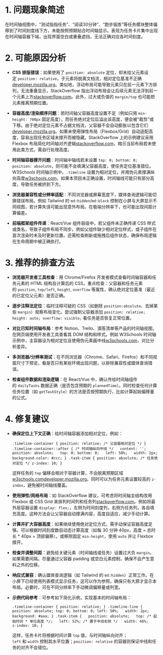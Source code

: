 
# 1. 问题现象简述

在时间轴视图中，“测试指指任务”、“阅读30分钟”、“跑步锻炼”等任务模块整体偏移到了时间刻度线下方，未能按照预期贴合时间轴显示。表现为任务卡片集中出现在时间轴容器下端，出现界面空白或重叠遮挡，无法正确对应各时间刻度。

# 2. 可能原因分析

- **CSS 排版错误**：如果使用了 `position: absolute` 定位，却未给父元素设定 `position: relative`，子元素将脱离文档流，相对定位基准不正确[developer.mozilla.org](https://developer.mozilla.org/en-US/docs/Web/CSS/CSS_display/In_flow_and_out_of_flow#:~:text=When%20taking%20an%20item%20out,will%20not%20respond%20to%20it)。类似地，浮动布局可能导致元素只在前一元素下方排列，无法重叠显示，StackOverflow 指出浮动布局会让后续元素无法浮到前一个元素上方[stackoverflow.com](https://stackoverflow.com/questions/31050478/vertical-css-timeline-layout-issue#:~:text=The%20basic%20cause%20is%20the,previous%20element%21%20See%20an%20example)。此外，过大或负值的 `margin/top` 也可能把元素推离预期位置。
    
- **容器高度/渲染顺序问题**：若时间轴父容器高度设置不足（例如只用 `min-height: 700px` 固定高度），而任务绝对定位后溢出该高度，便会被“裁剪”或下移。由于绝对定位元素不占据文档流，父容器不会自动膨胀以包含它们[developer.mozilla.org](https://developer.mozilla.org/en-US/docs/Web/CSS/CSS_display/In_flow_and_out_of_flow#:~:text=When%20taking%20an%20item%20out,will%20not%20respond%20to%20it)。如果未使用弹性布局（Flexbox/Grid）自动适配高度，容易出现任务区域未撑开而被隐藏。StackOverflow 上的示例建议采用 Flexbox 布局简化时间轴对齐逻辑[stackoverflow.com](https://stackoverflow.com/questions/52714885/how-to-display-horizontal-timeline-using-css#:~:text=.timeline%20)，暗示当前布局若未使用此类方式，需自行处理高度。
    
- **时间轴容器撑开问题**：时间轴中轴线若未设置 `top: 0; bottom: 0; position: absolute`，则可能不会填满父容器高度，使任务定位基准错位。W3Schools 时间轴示例中，`.timeline` 设置为相对定位，并用伪元素撑满纵向高度[w3schools.com](https://www.w3schools.com/howto/howto_css_timeline.asp#:~:text=.timeline%20%7B%20position%3A%20relative%3B%20max,1200px%3B%20margin%3A%200%20auto%3B)。如果本项目未正确设置，时间轴线可能只有部分高度，导致任务被挤到下方。
    
- **浏览器兼容性或分辨率适配**：不同浏览器或屏幕宽度下，媒体查询逻辑可能切换错误布局。例如 Tailwind 的 `md:hidden`/`md:block` 控制在小屏与大屏显示不同视图，若计算失误可能出现意外布局。在极端分辨率下，也可能出现间距计算偏差。
    
- **前端框架组件传递**：React/Vue 组件层级中，若父组件未正确传递 CSS 样式或类名，导致子组件布局不同步。例如父组件缺少相对定位样式，或子组件在首次渲染时未及时更新位置。还需检查刷新或拖拽后组件状态，确保布局逻辑在生命周期中被正确执行。
    

# 3. 推荐的排查方法

- **浏览器开发者工具检查**：用 Chrome/Firefox 开发者模式查看时间轴容器和任务元素的 HTML 结构及计算后的 CSS。重点检查：父容器和任务元素的 `position`, `top/left`, `height`, `overflow` 等属性，确认绝对定位基准（最近的已定位父元素）是否正确。
    
- **逐步注释法定位**：临时注释可疑的 CSS（如删除 `position:absolute`、去掉某些 `margin`）观察布局变化。尝试强制父容器添加 `position: relative; height: auto; overflow: visible;` 看任务是否恢复正常位置。
    
- **对比已知时间轴布局**：参考 Notion、Trello、滴答清单等产品的时间轴视图，在网页端使用开发者工具查看其 DOM 结构和样式。例如 W3Schools 时间轴示例中，主容器设为相对定位且使用伪元素画中线[w3schools.com](https://www.w3schools.com/howto/howto_css_timeline.asp#:~:text=.timeline%20%7B%20position%3A%20relative%3B%20max,1200px%3B%20margin%3A%200%20auto%3B)，对比分析差异。
    
- **多浏览器/分辨率测试**：在不同浏览器（Chrome、Safari、Firefox）和不同视窗尺寸下预览，看是否只有某些环境出现问题，以排除兼容性或媒体查询错误。
    
- **检查组件数据和渲染逻辑**：在 React/Vue 中，确认传给时间轴组件的 `dailyTasks` 数据正确（是否包含预期的 `plannedTime`）。同时检查任何计算任务位置（如 `getTaskStyle`）的方法是否按预期执行，比如计算起始偏移量的公式。
    

# 4. 修复建议

- **确保定位上下文正确**：给时间轴容器添加相对定位，例如：
    
    `.timeline-container { position: relative; /* 父容器相对定位 */ } .timeline-container::after { /* 时间轴纵向中线 */   content: '';   position: absolute;   top: 0; bottom: 0;   left: 50%;   width: 2px;   background-color: #ccc; } .task-item { position: absolute; /* 任务绝对定位 */ z-index: 10; }`
    
    这样任务的 `top` 偏移会相对于容器计算，不会脱离预期区域[w3schools.com](https://www.w3schools.com/howto/howto_css_timeline.asp#:~:text=.timeline%20%7B%20position%3A%20relative%3B%20max,1200px%3B%20margin%3A%200%20auto%3B)[developer.mozilla.org](https://developer.mozilla.org/en-US/docs/Web/CSS/CSS_display/In_flow_and_out_of_flow#:~:text=When%20taking%20an%20item%20out,will%20not%20respond%20to%20it)。同时可以为任务元素设置较高的 `z-index`，避免被时间轴线覆盖。
    
- **使用弹性/网格布局**：如 StackOverflow 建议，可考虑将时间轴主结构改用 Flexbox 或 CSS Grid 来排列时间列和任务列[stackoverflow.com](https://stackoverflow.com/questions/52714885/how-to-display-horizontal-timeline-using-css#:~:text=.timeline%20)。例如将最外层容器设置 `display: flex;`，左侧为时间刻度列，右侧为任务列，各自填充高度。这种方法会让父容器自动撑满内容，高度自适应，减少手动计算。
    
- **计算并扩大容器高度**：如果继续使用绝对定位方式，需手动保证容器高度足够。可以根据时间刻度数目动态计算高度（如每 30 分钟 40px，高度 = 总时长 * 40px + 顶部偏移）。或移除固定 `min-height`，使用 `auto` 并让 Flexbox 撑开。
    
- **检查并调整间距**：避免给关键元素（时间轴线或任务）设置过大负 `margin`。如果需要间隔，尽量通过父容器 padding 或空白元素控制，确保不会产生意料之外的位移。
    
- **响应式兼容**：确认媒体查询逻辑（如 Tailwind 的 `md:hidden`）正常工作。在小屏下已经使用列表模式显示任务，这可以作为参照，确保只有大屏才显示本布局。必要时，可在不同分辨率下手动微调偏移量或列宽。
    
- **示例代码参考**：可参考如下简化示例，实现基本的时间轴布局：
    
    `.timeline-container { position: relative; } .timeline-line {   position: absolute; top: 0; bottom: 0; left: 50%;   width: 2px; background: #aaa; } .task-item {   position: absolute;   top: /* 起始时间 * 单位高度 */;   left: 52%; /* 置于中线右侧 */   width: 46%;   z-index: 10; }`
    
    这样，任务卡片将根据时间计算 `top` 值，与时间轴纵向对齐；`left` 和 `width` 控制其水平位置；`position: relative` 的容器则保证中线和任务的对齐不会错位。
  